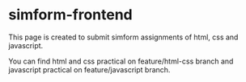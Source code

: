 # simform-frontend
This page is created to submit simform assignments of html, css and javascript.

You can find html and css practical on feature/html-css branch and javascript practical on feature/javascript branch.
